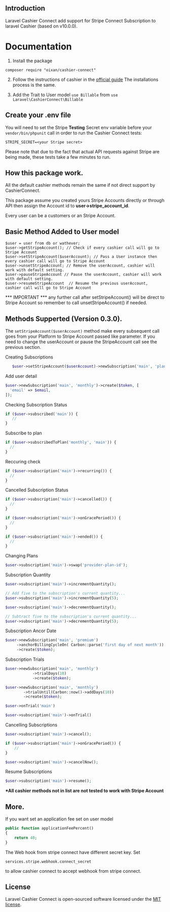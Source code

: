 
## Introduction

Laravel Cashier Connect add support for Stripe Connect Subscription to laravel Cashier (based on v10.0.0). 

# Documentation

1) Install the package
``` 
composer require "oixan/cashier-connect"
```

2) Follow the instructions of cashier in the [official guide](https://laravel.com/docs/7.x/billing#configuration "Instructions")
  The installations process is the same.

3) Add the Trait to User model 
 ```use Billable```  from ```use Laravel\CashierConnect\Billable```

## Create your .env file

You will need to set the Stripe **Testing** Secret env variable before your `vendor/bin/phpunit` call in order to run the Cashier Connect tests:

    STRIPE_SECRET=<your Stripe secret>

Please note that due to the fact that actual API requests against Stripe are being made, these tests take a few minutes to run.

## How this package work.

All the default cashier methods remain the same if not direct support by CashierConnect.

This package assume you created yours Stripe Accounts directly or through API then assign the Account id to **user->stripe_account_id**.

Every user can be a customers or an Stripe Account.

## Basic Method Added to User model

```
$user = user from db or wathever;
$user->getStripeAccount(); // Check if every cashier call will go to Stripe Account
$user->setStripeAccount($userAccount); // Pass a User instance then every cashier call will go to Stripe Account
$user->unsetStripeAccount; // Remove the userAccount, cashier will work with default setting.
$user->pauseStripeAccount // Pause the userAccount, cashier will work with default setting.
$user->resumeStripeAccount  // Resume the previous userAccount, cashier call will go to Stripe Account
```

*** IMPORTANT *** any further call after setStripeAccount() will be direct to Stripe Account so remember to call unsetStripeAccount() if needed.

## Methods Supperted (Version 0.3.0).

The ``` setStripeAccount($userAccount) ``` method make every subsequent call goes from your Platform to Stripe Account passed like parameter. If you need to change the userAccount or pause the StripeAccount call see the previous section.

Creating Subscriptions
 ```php
    $user->setStripeAccount($userAccount)->newSubscription('main', 'plan_id')->create("pm_card_visa");
 ```
 Add user detail
  ```php
 $user->newSubscription('main', 'monthly')->create($token, [
    'email' => $email,
]);
 ```
 
 Checking Subscription Status
 ```php
 if ($user->subscribed('main')) {
    //
}
 ```
 
 Subscribe to plan
  ```php
 if ($user->subscribedToPlan('monthly', 'main')) {
    //
}
```

Reccuring check
  ```php
if ($user->subscription('main')->recurring()) {
    //
}
```

Cancelled Subscription Status

  ```php
if ($user->subscription('main')->cancelled()) {
    //
}

if ($user->subscription('main')->onGracePeriod()) {
    //
}

if ($user->subscription('main')->ended()) {
    //
}
```

Changing Plans
 ```php
$user->subscription('main')->swap('provider-plan-id');
```

Subscription Quantity
 ```php
$user->subscription('main')->incrementQuantity();

// Add five to the subscription's current quantity...
$user->subscription('main')->incrementQuantity(5);

$user->subscription('main')->decrementQuantity();

// Subtract five to the subscription's current quantity...
$user->subscription('main')->decrementQuantity(5);
```

Subscription Ancor Date
```php
$user->newSubscription('main', 'premium')
     ->anchorBillingCycleOn( Carbon::parse('first day of next month'))
     ->create($token);
```

Subscription Trials
```php
$user->newSubscription('main', 'monthly')
            ->trialDays(10)
            ->create($token);

$user->newSubscription('main', 'monthly')
        ->trialUntil(Carbon::now()->addDays(10))
        ->create($token);

$user->onTrial('main')

$user->subscription('main')->onTrial()
```

Cancelling Subscriptions
```php
$user->subscription('main')->cancel();

if ($user->subscription('main')->onGracePeriod()) {
    //
}

$user->subscription('main')->cancelNow();
```

Resume Subscriptions
```php
$user->subscription('main')->resume();
```

**\*All cashier methods not in list are not tested to work with Stripe Account**

## More.

If you want set an application fee set on user model 

```php
public function applicationFeePercent()
{
    return 40;
}
```

The Web hook from stripe connect have different secret key. Set 

```
services.stripe.webhook.connect_secret
```

to allow cashier connect to accept webhook from stripe connect.

## License

Laravel Cashier Connect is open-sourced software licensed under the [MIT license](https://opensource.org/licenses/MIT).
